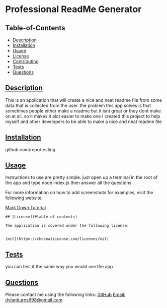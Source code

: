 # Professional ReadMe Generator


  ## Table-of-Contents
  * [Description](#description)
  * [Installation](#installation)
  * [Usage](#usage)
  * [License](#license)
  * [Contributing](#contributing)
  * [Tests](#tests)
  * [Questions](#questions)
  
  ## [Description](#table-of-contents)
  This is an application that will create a nice and neat readme file from some data that is collected from the user. the problem this app solves is that sometimes people either make a readme but it isnt great or they dont make on at all. so it makes it alot easier to make one
  I created this project to help myself and other developers to be able to make a nice and neat readme file
  
  ## [Installation](#table-of-contents)
  github.com/repo/testing
  
  ## [Usage](#table-of-contents)
  Instructions to use are pretty simple. just open up a terminal in the root of the app and type node index.js then answer all the questions
  
  For more information on how to add screenshots for examples, visit the following website:
  
  [Mark Down Tutorial](https://agea.github.io/tutorial.md/)
  
  
    ## [License](#table-of-contents)
    
    The application is covered under the following license:
    
    
    [mit](https://chosealiicense.com/licenses/mit)
      
  ## [Tests](#table-of-contents)
  
  you can test it the same way you would use the app
  
  ## [Questions](#table-of-contents)
  Please contact me using the following links:
  [GitHub](https://github.com/DylanB0905)
  [Email: dylanburns698@gmail.com](mailto:dylanburns698@gmail.com)

